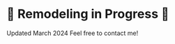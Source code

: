 # :construction: Remodeling in Progress :construction:

Updated March 2024 Feel free to contact me!
